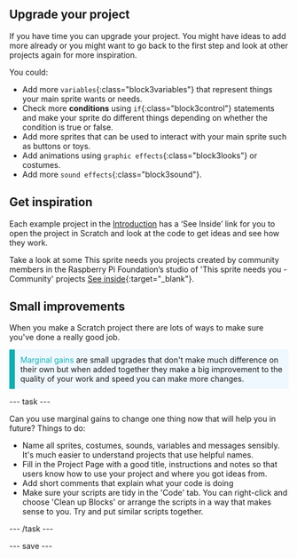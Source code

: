 ## Upgrade your project

If you have time you can upgrade your project. You might have ideas to add more already or you might want to go back to the first step and look at other projects again for more inspiration.

You could:
- Add more `variables`{:class="block3variables"} that represent things your main sprite wants or needs.
- Check more **conditions** using `if`{:class="block3control"} statements and make your sprite do different things depending on whether the condition is true or false.
- Add more sprites that can be used to interact with your main sprite such as buttons or toys.
- Add animations using `graphic effects`{:class="block3looks"} or costumes.
- Add more `sound effects`{:class="block3sound"}.

## Get inspiration

Each example project in the [Introduction](.) has a ‘See Inside’ link for you to open the project in Scratch and look at the code to get ideas and see how they work.

Take a look at some This sprite needs you projects created by community members in the Raspberry Pi Foundation’s studio of 'This sprite needs you - Community' projects [See inside](https://scratch.mit.edu/studios/29722869/){:target="_blank"}.

## Small improvements

When you make a Scratch project there are lots of ways to make sure you've done a really good job.

<p style="border-left: solid; border-width:10px; border-color: #0faeb0; background-color: aliceblue; padding: 10px;">
<span style="color: #0faeb0">Marginal gains</span> are small upgrades that don't make much difference on their own but when added together they make a big improvement to the quality of your work and speed you can make more changes. 
</p>

--- task ---

Can you use marginal gains to change one thing now that will help you in future? Things to do:

+ Name all sprites, costumes, sounds, variables and messages sensibly. It's much easier to understand projects that use helpful names.
+ Fill in the Project Page with a good title, instructions and notes so that users know how to use your project and where you got ideas from.
+ Add short comments that explain what your code is doing
+ Make sure your scripts are tidy in the 'Code' tab. You can right-click and choose 'Clean up Blocks' or arrange the scripts in a way that makes sense to you. Try and put similar scripts together.

--- /task ---

--- save ---

